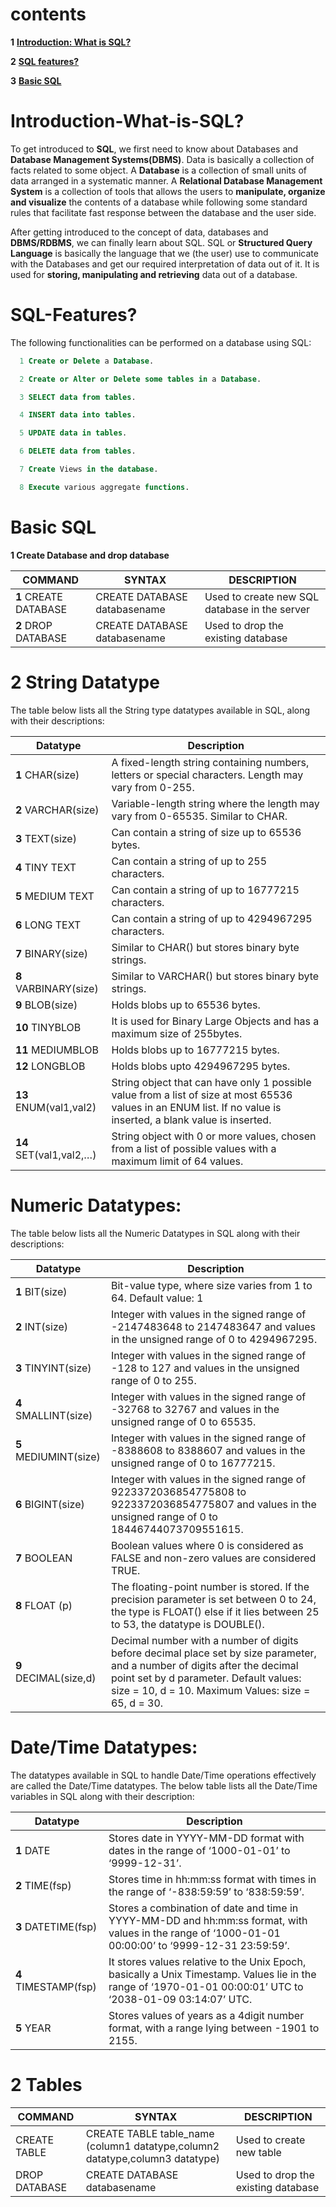 # contents
**1** [**Introduction: What is SQL?**](#Introduction-What-is-SQL?)

**2** [**SQL features?**](#SQL-Features?)

**3** [**Basic SQL**](#Basic-SQL?)

# Introduction-What-is-SQL?

To get introduced to **SQL**, we first need to know about Databases and **Database Management Systems(DBMS)**.
Data is basically a collection of facts related to some object. A **Database** is a collection of small units of data arranged in a systematic manner.
A **Relational Database Management System** is a collection of tools that allows the users to **manipulate, organize and visualize** the contents of a database while following some standard rules that facilitate fast response between the database and the user side.

After getting introduced to the concept of data, databases and **DBMS/RDBMS**, we can finally learn about SQL.
SQL or **Structured Query Language** is basically the language that we (the user) use to communicate with the Databases and get our required interpretation of data out of it. 
It is used for **storing, manipulating and retrieving** data out of a database.



# SQL-Features?


The following functionalities can be performed on a database using SQL:

	
```sql
  1 Create or Delete a Database.
```

```sql
  2 Create or Alter or Delete some tables in a Database.
```
```sql
  3 SELECT data from tables.
 ```
```sql
  4 INSERT data into tables.
```
```sql
  5 UPDATE data in tables.
```
``` sql
  6 DELETE data from tables.
```
``` sql 
  7 Create Views in the database.
```
``` sql 
  8 Execute various aggregate functions.
```


# Basic SQL

**1 Create Database and drop database**


| COMMAND  | SYNTAX | DESCRIPTION |
| ------------- | ------------- |--------|
| **1** CREATE DATABASE| CREATE DATABASE databasename  | Used to create new SQL database in the server        |
| **2** DROP DATABASE  | CREATE DATABASE databasename  | Used to drop the existing database   |

# 2 String Datatype


The table below lists all the String type datatypes available in SQL, along with their descriptions:

|Datatype |	Description|
|---------|---------------|
|**1**  CHAR(size) |	A fixed-length string containing numbers, letters or special characters. Length may vary from 0-255.|
|**2**  VARCHAR(size)	|Variable-length string where the length may vary from 0-65535. Similar to CHAR.|
|**3**  TEXT(size)|	Can contain a string of size up to 65536 bytes. |
|**4**  TINY TEXT	|Can contain a string of up to 255 characters.|
|**5**  MEDIUM TEXT |	Can contain a string of up to 16777215 characters.|
|**6**  LONG TEXT|	Can contain a string of up to 4294967295 characters.|
|**7**  BINARY(size)|	Similar to CHAR() but stores binary byte strings.|
|**8**  VARBINARY(size)|	Similar to VARCHAR() but stores binary byte strings.|
|**9**  BLOB(size)|	Holds blobs up to 65536 bytes.|
|**10** TINYBLOB|	It is used for Binary Large Objects and has a maximum size of 255bytes.|
|**11** MEDIUMBLOB|	Holds blobs up to 16777215 bytes.|
|**12** LONGBLOB	|Holds blobs upto 4294967295 bytes.|
|**13** ENUM(val1,val2) |	String object that can have only 1 possible value from a list of size at most 65536 values in an ENUM list. If no value is inserted, a blank value is inserted.|
|**14** SET(val1,val2,…)	|String object with 0 or more values, chosen from a list of possible values with a maximum limit of 64 values.|



# Numeric Datatypes:
The table below lists all the Numeric Datatypes in SQL along with their descriptions:

|Datatype	|Description|
|-------|-------------|
|**1** BIT(size) |	Bit-value type, where size varies from 1 to 64. Default value: 1|
|**2** INT(size)	|Integer with values in the signed range of -2147483648 to 2147483647 and values in the unsigned range of 0 to 4294967295.|
|**3** TINYINT(size)	|Integer with values in the signed range of -128 to 127 and values in the unsigned range of 0 to 255.|
|**4** SMALLINT(size)|	Integer with values in the signed range of -32768 to 32767 and values in the unsigned range of 0 to 65535.|
|**5** MEDIUMINT(size)	|Integer with values in the signed range of -8388608 to 8388607 and values in the unsigned range of 0 to 16777215.|
|**6** BIGINT(size) |	Integer with values in the signed range of 9223372036854775808 to 9223372036854775807 and values in the unsigned range of 0 to 18446744073709551615.|
|**7** BOOLEAN	|Boolean values where 0 is considered as FALSE and non-zero values are considered TRUE.|
|**8** FLOAT (p)	|The floating-point number is stored. If the precision parameter is set between 0 to 24, the type is FLOAT() else if it lies between 25 to 53, the datatype is DOUBLE().|
|**9** DECIMAL(size,d) |	Decimal number with a number of digits before decimal place set by size parameter, and a number of digits after the decimal point set by d parameter. Default values: size = 10, d = 10. Maximum Values: size = 65, d = 30.|

# Date/Time Datatypes:
The datatypes available in SQL to handle Date/Time operations effectively are called the Date/Time datatypes. The below table lists all the Date/Time variables in SQL along with their description:

|Datatype|	Description|
|-------|---------|
|**1** DATE	|Stores date in YYYY-MM-DD format with dates in the range of ‘1000-01-01’ to ‘9999-12-31’.|
|**2** TIME(fsp)	|Stores time in hh:mm:ss format with times in the range of ‘-838:59:59’ to ‘838:59:59’.|
|**3** DATETIME(fsp)	|Stores a combination of date and time in YYYY-MM-DD and hh:mm:ss format, with values in the range of ‘1000-01-01 00:00:00’ to ‘9999-12-31 23:59:59’.|
|**4** TIMESTAMP(fsp)	|It stores values relative to the Unix Epoch, basically a Unix Timestamp. Values lie in the range of ‘1970-01-01 00:00:01’ UTC to ‘2038-01-09 03:14:07’ UTC.|
|**5** YEAR	|Stores values of years as a 4digit number format, with a range lying between -1901 to 2155.|




# 2 Tables

| COMMAND  | SYNTAX | DESCRIPTION |
| ------------- | ------------- |--------|
| CREATE TABLE| CREATE TABLE table_name (column1 datatype,column2 datatype,column3 datatype)  | Used to create new table        |
| DROP DATABASE  | CREATE DATABASE databasename  | Used to drop the existing database   |



